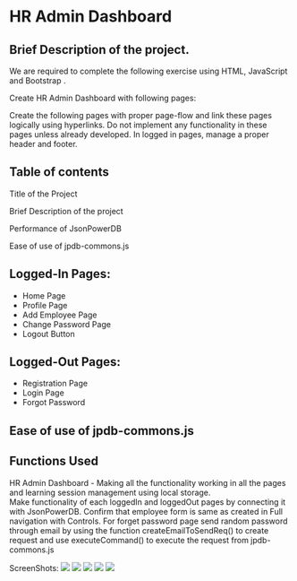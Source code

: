 
 # HR Admin Dashboard
<h2>Brief Description of the project.</h2>
<p>We are required to complete the following exercise using HTML, JavaScript and Bootstrap .

Create HR Admin Dashboard with following pages:

Create the following pages with proper page-flow and link these pages logically using hyperlinks. Do not implement any functionality in these pages unless already developed. In logged in pages, manage a proper header and footer. </p>

<h2>Table of contents</h2>

Title of the Project

Brief Description of the project

Performance of JsonPowerDB

Ease of use of jpdb-commons.js

<h2>Logged-In Pages:</h2>
<ul>
  <li> Home Page </li>
   <li> Profile Page</li>
   <li> Add Employee Page</li>
    <li>Change Password Page</li>
    <li>Logout Button</li>
</ul>
<h2>Logged-Out Pages:</h2>
<ul>
   <li> Registration Page</li>
    <li>Login Page</li>
    <li>Forgot Password</li>
      </ul>
     <h2> Ease of use of jpdb-commons.js</h2>
<script type='text/javascript' src="http://login2explore.com/jpdb/resources/js/0.0.4/jpdb-commons.js"></script>
<h2> Functions Used </h2>
<p>HR Admin Dashboard - Making all the functionality working in all the pages and learning session management using local storage.
<br>
Make functionality of each loggedIn and loggedOut pages by connecting it with JsonPowerDB.
Confirm that employee form is same as created in Full navigation with Controls.
For forget password page send random password through email by using the function createEmailToSendReq() to create request and use executeCommand() to execute the request  from jpdb-commons.js </p>
ScreenShots: 
<img src= "https://user-images.githubusercontent.com/91979040/230959024-267017a0-4d65-4a4f-924e-9b768ecfb973.png" >
<img src="https://user-images.githubusercontent.com/91979040/230959563-d1e05f6f-31fe-434a-9d60-82c334fc6904.png">
<img src="https://user-images.githubusercontent.com/91979040/230959602-930a95ab-b97d-46a6-8454-dce81a62506b.png">
<img src="https://user-images.githubusercontent.com/91979040/230959667-0cae993f-269d-41dc-9277-b8a8fb6b8123.png">
<img src="https://user-images.githubusercontent.com/91979040/230959708-4c9af395-843e-45e4-b069-7c4a69c78fe4.png">


